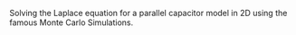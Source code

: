 Solving the Laplace equation for a parallel capacitor model in 2D using the famous Monte Carlo Simulations.
